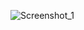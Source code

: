 ![Screenshot_1](https://user-images.githubusercontent.com/59422278/150784242-7b5b58d1-c33e-4803-92dc-06ff80afb47a.png)
